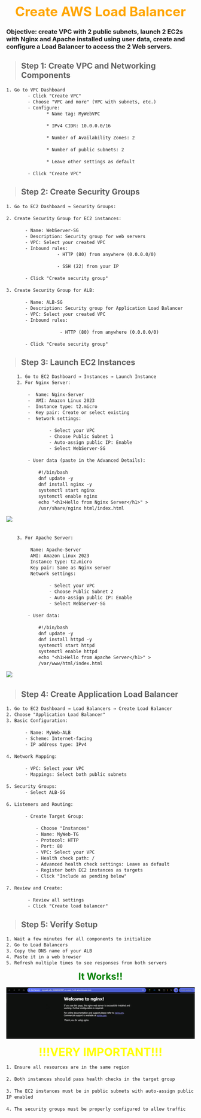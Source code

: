 <div align="center">

<span style="color: orange; font-weight: bold; font-size: 35px;">Create AWS Load Balancer</span>

</div>

<h3>Objective: create VPC with 2 public subnets, launch 2 EC2s with Nginx and Apache installed using user data, create and configure a Load Balancer to access the 2 Web servers.</h3>

##

> ## Step 1: Create VPC and Networking Components

    1. Go to VPC Dashboard
            - Click "Create VPC"
            - Choose "VPC and more" (VPC with subnets, etc.)
            - Configure:
                   * Name tag: MyWebVPC

                   * IPv4 CIDR: 10.0.0.0/16

                   * Number of Availability Zones: 2

                   * Number of public subnets: 2

                   * Leave other settings as default

            - Click "Create VPC"

> ## Step 2: Create Security Groups

    1. Go to EC2 Dashboard → Security Groups:

    2. Create Security Group for EC2 instances:

           - Name: WebServer-SG
           - Description: Security group for web servers
           - VPC: Select your created VPC
           - Inbound rules:
                       - HTTP (80) from anywhere (0.0.0.0/0)

                       - SSH (22) from your IP

           - Click "Create security group"

    3. Create Security Group for ALB:

           - Name: ALB-SG
           - Description: Security group for Application Load Balancer
           - VPC: Select your created VPC
           - Inbound rules:

                        - HTTP (80) from anywhere (0.0.0.0/0)

           - Click "Create security group"

> ## Step 3: Launch EC2 Instances

```
    1. Go to EC2 Dashboard → Instances → Launch Instance
    2. For Nginx Server:

        -  Name: Nginx-Server
        -  AMI: Amazon Linux 2023
        -  Instance type: t2.micro
        -  Key pair: Create or select existing
        -  Network settings:

                - Select your VPC
                - Choose Public Subnet 1
                - Auto-assign public IP: Enable
                - Select WebServer-SG

        - User data (paste in the Advanced Details):

            #!/bin/bash
            dnf update -y
            dnf install nginx -y
            systemctl start nginx
            systemctl enable nginx
            echo "<h1>Hello from Nginx Server</h1>" >
            /usr/share/nginx html/index.html
```

![](screenshots/nginx.gif)

```

    3. For Apache Server:

         Name: Apache-Server
         AMI: Amazon Linux 2023
         Instance type: t2.micro
         Key pair: Same as Nginx server
         Network settings:

                - Select your VPC
                - Choose Public Subnet 2
                - Auto-assign public IP: Enable
                - Select WebServer-SG

        - User data:

            #!/bin/bash
            dnf update -y
            dnf install httpd -y
            systemctl start httpd
            systemctl enable httpd
            echo "<h1>Hello from Apache Server</h1>" >
            /var/www/html/index.html

```

![](screenshots/apache.gif)

> ## Step 4: Create Application Load Balancer

```
1. Go to EC2 Dashboard → Load Balancers → Create Load Balancer
2. Choose "Application Load Balancer"
3. Basic Configuration:

       - Name: MyWeb-ALB
       - Scheme: Internet-facing
       - IP address type: IPv4

4. Network Mapping:

       - VPC: Select your VPC
       - Mappings: Select both public subnets

5. Security Groups:
       - Select ALB-SG

6. Listeners and Routing:

       - Create Target Group:

           - Choose "Instances"
           - Name: MyWeb-TG
           - Protocol: HTTP
           - Port: 80
           - VPC: Select your VPC
           - Health check path: /
           - Advanced health check settings: Leave as default
           - Register both EC2 instances as targets
           - Click "Include as pending below"

7. Review and Create:

        - Review all settings
        - Click "Create load balancer"

```

> ## Step 5: Verify Setup

```
1. Wait a few minutes for all components to initialize
2. Go to Load Balancers
3. Copy the DNS name of your ALB
4. Paste it in a web browser
5. Refresh multiple times to see responses from both servers
```

<div align="center">

<span style="color: green; font-weight: bold; font-size: 25px;">It Works!!</span>

</div>

![](screenshots/ALB-Test.gif)

<div align="center">

<span style="color: yellow; font-weight: bold; font-size: 30px;">!!!VERY IMPORTANT!!!</span>

</div>

```
1. Ensure all resources are in the same region

2. Both instances should pass health checks in the target group

3. The EC2 instances must be in public subnets with auto-assign public IP enabled

4. The security groups must be properly configured to allow traffic
```
